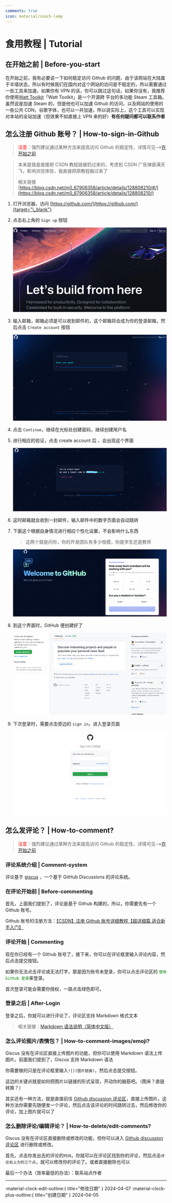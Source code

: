 ```yaml
---
comments: true
icon: material/coach-lamp
---
```


# 食用教程 | Tutorial

## 在开始之前 | Before-you-start

在开始之前，我有必要说一下如何稳定访问 Github 的问题，由于该网站在大陆属于半墙状态，所以有时候我们在国内对这个网站的访问是不稳定的，所以需要通过一些工具来加速，如果你有 VPN 的话，你可以跳过这句话，如果你没有，我推荐你使用[Watt Toolkit](https://steampp.net/#/)「Watt Toolkit」是一个开源跨
平台的多功能 Steam 工具箱。虽然说是加速 Steam 的，但是他也可以加速 Github 的访问，以及网站的使用的一些公共 CDN，谷歌字体，也可以一并加速，所以说实际上，这个工具可以实现对本站的全站加速（但效果不如直接上 VPN 来的好）<strong>有任何疑问都可以联系作者</strong>

## 怎么注册 Github 账号？ | How-to-sign-in-Github

> <font color="red">注意</font>：强烈建议通过某种方法来提高访问 Github 的稳定性，详情可见-->[在开始之前](#before-you-start)

> 本来是我是直接把 CSDN 教程链接扔过来的，考虑到 CSDN 广告弹窗满天飞，影响浏览体验，我直接把原教程搬过来了
>
> 相关链接[https://blog.csdn.net/m0_67906358/article/details/128808210/#/](https://blog.csdn.net/m0_67906358/article/details/128808210/)

1.  打开浏览器，访问 [https://github.com/](https://github.com/){target="\_blank"}

2.  点击右上角的 `Sign up` 按钮

    ![sign up](image-7.png)

3.  输入邮箱，邮箱必须是可以收到邮件的，这个邮箱将会成为你的登录邮箱，然后点击 `Create account` 按钮

    ![mail](image-8.png)

4.  点击 `Continue`，继续在光标处创建密码，继续创建用户名

5.  进行相应的验证，点击 create account 后 ，会出现这个界面

    ![enter code](image-9.png)

6.  这时邮箱就会收到一封邮件，输入邮件中的数字页面会自动跳转

7.  下面这个根据自身情况进行相应个性化设置，不会影响什么东西

    > 这两个就是问你，你的开发团队有多少规模，你是学生还是教师

    ![个性化设置](image-10.png)

8.  到这个界面时，GitHub 便创建好了

    ![over](image-11.png)

9.  下次登录时，需要点击旁边的 `sign in`，进入登录页面

    ![sign in](image-12.png)

## 怎么发评论？ | How-to-comment?

> <font color="red">注意</font>：强烈建议通过某种方法来提高访问 Github 的稳定性，详情可见-->[在开始之前](#before-you-start)

### 评论系统介绍 | Comment-system

评论基于 [giscus](https://github.com/giscus/giscus) ，一个基于 GitHub Discussions 的评论系统。

### 在评论开始前 | Before-commenting

首先，上面我们提到了，评论是基于 Github 构建的，所以，你需要先有一个 Github 账号。

Github 账号的注册方法：[【CSDN】注册 Github 账号详细教程【超详细篇 适合新手入门】](https://blog.csdn.net/m0_67906358/article/details/128808210/)

### 评论开始 | Commenting

现在你已经有一个 Github 账号了，接下来，你可以在评论框里输入评论内容，然后点击提交按钮。

如果你无法点击评论或无法打字，那是因为账号未登录，你可以点击评论区的 <font color="green">`使用 Github 登录`</font>来登录。

首次登录可能会需要你授权，一路点击绿色即可。

### 登录之后 | After-Login

登录之后，你就可以进行评论了，评论区支持 Markdown 格式文本

> 相关链接：[Markdown 语法说明（简体中文版）](https://markdown.com.cn/)

### 怎么评论图片/表情包？ | How-to-comment-images/emoji?

Giscus 没有在评论区直接上传图片的功能，但你可以使用 Markdown 语法上传图片。前面我们提到了，Giscus 支持 Markdown 语法

你需要做的只是在评论框里输入`![](图片链接)`，然后点击提交按钮。

这边的关键点就是如何把图片以链接的形式呈现，开动你的脑筋吧。（图床？直链转换？）

其实还有一种方法，就是直接前往 [Github discussion 评论区](https://github.com/W1ndys/Easy-QFNU/discussions)，直接上传图片。这种方法你需要先随便发一个评论，然后点击该评论的时间跳转过去，然后修改你的评论，加上图片就可以了

### 怎么删除评论/编辑评论？ | How-to-delete/edit-comments?

Giscus 没有在评论区直接删除或修改的功能，但你可以进入 [Github discussion 评论区](https://github.com/W1ndys/Easy-QFNU/discussions) 进行删除或修改。

首先，点击你发出去的评论的`时间`，你就可以在评论区找到你的评论，然后点击`评论右上方的三个点`，就可以修改你的评论了。或者直接删除也可以

最后一个办法（效率最低的办法）：联系站点作者

---

:material-clock-edit-outline:{ title="修改日期" } 2024-04-07
:material-clock-plus-outline:{ title="创建日期" } 2024-04-05
